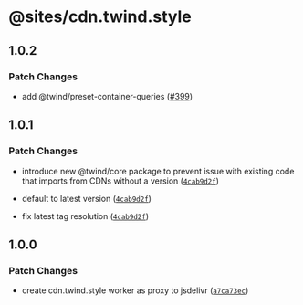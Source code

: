 # @sites/cdn.twind.style

## 1.0.2

### Patch Changes

- add @twind/preset-container-queries ([#399](https://github.com/tw-in-js/twind/pull/399))

## 1.0.1

### Patch Changes

- introduce new @twind/core package to prevent issue with existing code that imports from CDNs without a version ([`4cab9d2f`](https://github.com/tw-in-js/twind/commit/4cab9d2fc573dd2a91cc6667510ff1b7b890854b))

- default to latest version ([`4cab9d2f`](https://github.com/tw-in-js/twind/commit/4cab9d2fc573dd2a91cc6667510ff1b7b890854b))

- fix latest tag resolution ([`4cab9d2f`](https://github.com/tw-in-js/twind/commit/4cab9d2fc573dd2a91cc6667510ff1b7b890854b))

## 1.0.0

### Patch Changes

- create cdn.twind.style worker as proxy to jsdelivr ([`a7ca73ec`](https://github.com/tw-in-js/twind/commit/a7ca73ecd9f4fa667a42086c39334a05849e555d))
